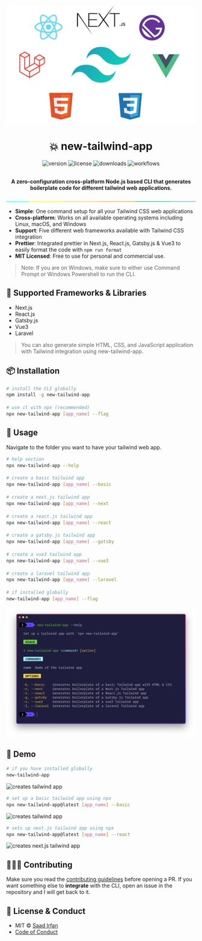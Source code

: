 ![cover](img/cover.jpg)

<div align="center">
	<h1>💥 new-tailwind-app</h1>
	<img src="https://img.shields.io/npm/v/new-tailwind-app?color=%2317BCB8" alt="version">
	<img src="https://img.shields.io/npm/l/new-tailwind-app?color=%2317BCB8" alt="license">
	<img src="https://img.shields.io/npm/dt/new-tailwind-app?color=%2317BCB8" alt="downloads">
	<img src="https://github.com/msaaddev/new-tailwind-app/actions/workflows/publish-npm.yml/badge.svg" alt="workflows">
</div>
<br>

<p align="center">
<strong>A zero-configuration cross-platform Node.js based CLI that generates boilerplate code for different tailwind web applications.</strong>
</p>

![separator](img/separate.jpeg)

- **Simple**: One command setup for all your Tailwind CSS web applications
- **Cross-platform**: Works on all available operating systems including Linux, macOS, and Windows
- **Support**: Five different web frameworks available with Tailwind CSS integration
- **Prettier**: Integrated prettier in Next.js, React.js, Gatsby.js & Vue3 to easily format the code with `npm run format`
- **MIT Licensed**: Free to use for personal and commercial use.


>Note: If you are on Windows, make sure to either use Command Prompt or Windows Powershell to run the CLI.

## 🚀 Supported Frameworks & Libraries

- Next.js
- React.js
- Gatsby.js
- Vue3
- Laravel

>You can also generate simple HTML, CSS, and JavaScript application with Tailwind integration using new-tailwind-app.

## 📦 Installation

```sh
# install the CLI globally
npm install -g new-tailwind-app

# use it with npx (recommended)
npx new-tailwind-app [app_name] --flag
```

## 🚀 Usage

Navigate to the folder you want to have your tailwind web app.

```sh
# help section
npx new-tailwind-app --help

# create a basic tailwind app
npx new-tailwind-app [app_name] --basic

# create a next.js tailwind app
npx new-tailwind-app [app_name] --next

# create a react.js tailwind app
npx new-tailwind-app [app_name] --react

# create a gatsby.js tailwind app
npx new-tailwind-app [app_name] --gatsby

# create a vue3 tailwind app
npx new-tailwind-app [app_name] --vue3

# create a laravel tailwind app
npx new-tailwind-app [app_name] --laravel

# if installed globally
new-tailwind-app [app_name] --flag

```

![help section](img/help.png)

## 🎩 Demo

```sh
# if you have installed globally
new-tailwind-app
```

![creates tailwind app](img/usage-1.gif)

```sh
# set up a basic tailwind app using npx
npx new-tailwind-app@latest [app_name] --basic
```

![creates tailwind app](img/usage-2.gif)

```sh
# sets up next.js tailwind app using npx
npx new-tailwind-app@latest [app_name] --react
```

![creates next.js tailwind app](img/usage-3.gif)

## 👨🏻‍💻 Contributing

Make sure you read the [contributing guidelines](https://github.com/msaaddev/new-tailwind-app/blob/master/contributing.md) before opening a PR. If you want something else to **integrate** with the CLI, open an issue in the repository and I will get back to it.

## 🔑 License & Conduct

- MIT © [Saad Irfan](https://github.com/msaaddev)
- [Code of Conduct](https://github.com/msaaddev/new-tailwind-app/blob/master/code-of-conduct.md)
